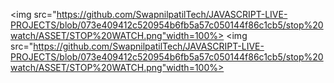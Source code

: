 <img src="https://github.com/SwapnilpatilTech/JAVASCRIPT-LIVE-PROJECTS/blob/073e409412c520954b6fb5a57c050144f86c1cb5/stop%20watch/ASSET/STOP%20WATCH.png"width=100%>
<img src="https://github.com/SwapnilpatilTech/JAVASCRIPT-LIVE-PROJECTS/blob/073e409412c520954b6fb5a57c050144f86c1cb5/stop%20watch/ASSET/STOP%20WATCH.png"width=100%>
